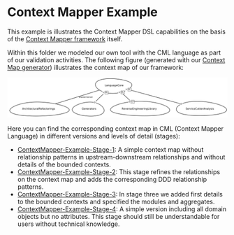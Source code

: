 # Context Mapper Example

This example is illustrates the Context Mapper DSL capabilities on the basis of the [Context Mapper framework](https://contextmapper.org/docs/home/) itself. 

Within this folder we modeled our own tool with the CML language as part of our validation activities. The following figure (generated with our [Context Map generator](https://contextmapper.org/docs/context-map-generator/)) illustrates the context map of our framework:  

<img alt="Context Mapper Context Map" src="./images/ContextMapper-Example-Simple_ContextMap.png">

Here you can find the corresponding context map in CML (Context Mapper Language) in different versions and levels of detail (stages):

 * [ContextMapper-Example-Stage-1](./ContextMapper-Example-Stage-1.cml): A simple context map without relationship patterns in upstream-downstream relationships and without details of the bounded contexts.
 * [ContextMapper-Example-Stage-2](./ContextMapper-Example-Stage-2.cml): This stage refines the relationships on the context map and adds the corresponding DDD relationship patterns.
 * [ContextMapper-Example-Stage-3](./ContextMapper-Example-Stage-3.cml): In stage three we added first details to the bounded contexts and specified the modules and aggregates.
 * [ContextMapper-Example-Stage-4](./ContextMapper-Example-Stage-4.cml): A simple version including all domain objects but no attributes. This stage should still be understandable for users without technical knowledge.
